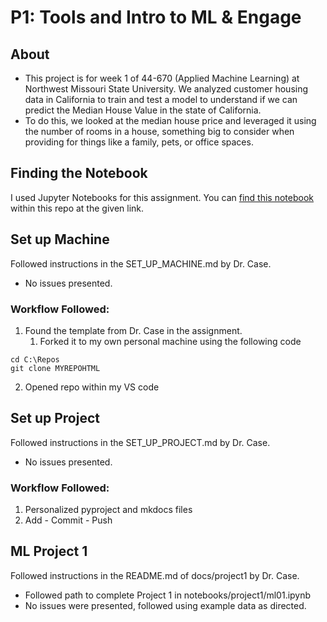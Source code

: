 # P1: Tools and Intro to ML & Engage
## About
- This project is for week 1 of 44-670 (Applied Machine Learning) at Northwest Missouri State University. We analyzed customer housing data in California to train and test a model to understand if we can predict the Median House Value in the state of California.
- To do this, we looked at the median house price and leveraged it using the number of rooms in a house, something big to consider when providing for things like a family, pets, or office spaces.

## Finding the Notebook
I used Jupyter Notebooks for this assignment. You can [find this notebook](notebooks/project01/ml01.ipynb) within this repo at the given link.

## Set up Machine
Followed instructions in the SET_UP_MACHINE.md by Dr. Case.
- No issues presented.
### Workflow Followed:
1. Found the template from Dr. Case in the assignment.
   1. Forked it to my own personal machine using the following code
```shell
cd C:\Repos
git clone MYREPOHTML
```
2. Opened repo within my VS code

## Set up Project
Followed instructions in the SET_UP_PROJECT.md by Dr. Case.
- No issues presented.
### Workflow Followed:
1. Personalized pyproject and mkdocs files
2. Add - Commit - Push

## ML Project 1
Followed instructions in the README.md of docs/project1 by Dr. Case.
- Followed path to complete Project 1 in notebooks/project1/ml01.ipynb
- No issues were presented, followed using example data as directed.